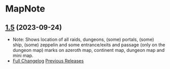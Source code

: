 # MapNote
## [1.5](https://github.com/Ssesmar/MapNote) (2023-09-24)
- Note: Shows location of all raids, dungeons, (some) portals, (some) ship, (some) zeppelin and some entrance/exits and passage (only on the dungeon map) marks on azeroth map, continent map, dungeon map and mini map.
- [Full Changelog](https://github.com/Ssesmar/MapNote/compare/1.0...1.4) [Previous Releases](https://github.com/Ssesmar/MapNote/releases)